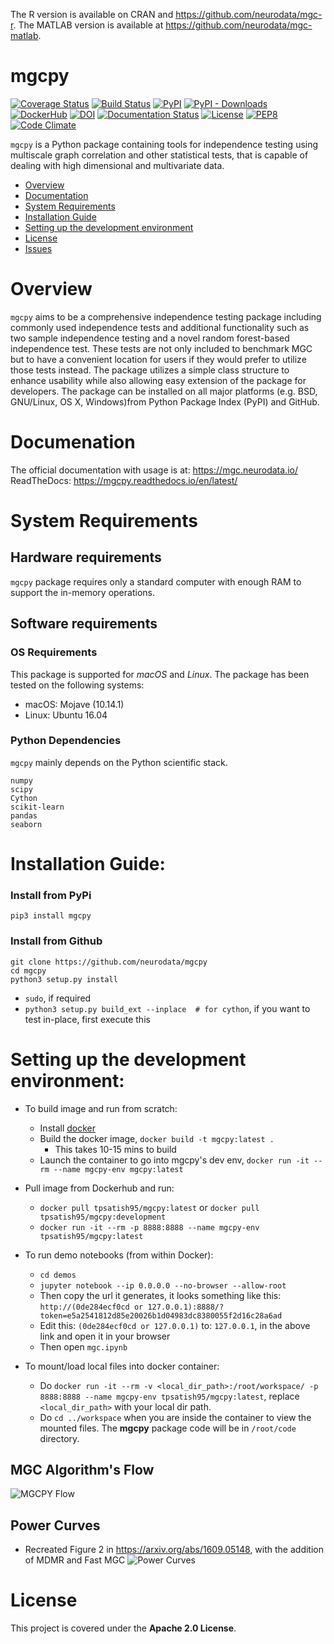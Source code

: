 The R version is available on CRAN and https://github.com/neurodata/mgc-r.
The MATLAB version is available at https://github.com/neurodata/mgc-matlab.

# mgcpy

[![Coverage Status](https://coveralls.io/repos/github/neurodata/mgcpy/badge.svg?branch=master)](https://coveralls.io/github/neurodata/mgcpy?branch=master)
[![Build Status](https://travis-ci.com/neurodata/mgcpy.svg?branch=master)](https://travis-ci.com/neurodata/mgcpy)
[![PyPI](https://img.shields.io/pypi/v/mgcpy.svg)](https://pypi.org/project/mgcpy/)
[![PyPI - Downloads](https://img.shields.io/pypi/dm/mgcpy.svg)](https://pypi.org/project/mgcpy/)
[![DockerHub](https://img.shields.io/docker/automated/tpsatish95/mgcpy.svg)](https://hub.docker.com/r/tpsatish95/mgcpy/)
[![DOI](https://zenodo.org/badge/147731955.svg)](https://zenodo.org/badge/latestdoi/147731955)
[![Documentation Status](https://readthedocs.org/projects/mgcpy/badge/?version=latest)](https://mgcpy.readthedocs.io/en/latest/?badge=latest)
[![License](https://img.shields.io/badge/License-Apache%202.0-blue.svg)](https://opensource.org/licenses/Apache-2.0)
[![PEP8](https://img.shields.io/badge/code%20style-pep8-orange.svg)](https://www.python.org/dev/peps/pep-0008/)
[![Code Climate](https://api.codeclimate.com/v1/badges/51ac28d51f1474bf3567/maintainability)](https://codeclimate.com/github/neurodata/mgcpy/maintainability)

`mgcpy` is a Python package containing tools for independence testing using multiscale graph correlation and other statistical tests, that is capable of dealing with high dimensional and multivariate data.

- [Overview](#overview)
- [Documentation](#documentation)
- [System Requirements](#system-requirements)
- [Installation Guide](#installation-guide)
- [Setting up the development environment](#setting-up-the-development-environment)
- [License](#license)
- [Issues](https://github.com/neurodata/mgcpy/issues)

# Overview
``mgcpy`` aims to be a comprehensive independence testing package including commonly used independence tests and additional functionality such as two sample independence testing and a novel random forest-based independence test. These tests are not only included to benchmark MGC but to have a convenient location for users if they would prefer to utilize those tests instead. The package utilizes a simple class structure to enhance usability while also allowing easy extension of the package for developers. The package can be installed on all major platforms (e.g. BSD, GNU/Linux, OS X, Windows)from Python Package Index (PyPI) and GitHub.

# Documenation
The official documentation with usage is at: https://mgc.neurodata.io/
ReadTheDocs: https://mgcpy.readthedocs.io/en/latest/

# System Requirements
## Hardware requirements
`mgcpy` package requires only a standard computer with enough RAM to support the in-memory operations.

## Software requirements
### OS Requirements
This package is supported for *macOS* and *Linux*. The package has been tested on the following systems:
+ macOS: Mojave (10.14.1)
+ Linux: Ubuntu 16.04

### Python Dependencies
`mgcpy` mainly depends on the Python scientific stack.

```
numpy
scipy
Cython
scikit-learn
pandas
seaborn
```

# Installation Guide:

### Install from PyPi
```
pip3 install mgcpy
```

### Install from Github
```
git clone https://github.com/neurodata/mgcpy
cd mgcpy
python3 setup.py install
```
- `sudo`, if required
- `python3 setup.py build_ext --inplace  # for cython`, if you want to test in-place, first execute this

# Setting up the development environment:
- To build image and run from scratch:
  - Install [docker](https://docs.docker.com/install/)
  - Build the docker image, `docker build -t mgcpy:latest .`
    - This takes 10-15 mins to build
  - Launch the container to go into mgcpy's dev env, `docker run -it --rm --name mgcpy-env mgcpy:latest`
- Pull image from Dockerhub and run:
  - `docker pull tpsatish95/mgcpy:latest` or `docker pull tpsatish95/mgcpy:development`
  - `docker run -it --rm -p 8888:8888 --name mgcpy-env tpsatish95/mgcpy:latest`


- To run demo notebooks (from within Docker):
  - `cd demos`
  - `jupyter notebook --ip 0.0.0.0 --no-browser --allow-root`
  - Then copy the url it generates, it looks something like this: `http://(0de284ecf0cd or 127.0.0.1):8888/?token=e5a2541812d85e20026b1d04983dc8380055f2d16c28a6ad`
  - Edit this: `(0de284ecf0cd or 127.0.0.1)` to: `127.0.0.1`, in the above link and open it in your browser
  - Then open `mgc.ipynb`

- To mount/load local files into docker container:
  - Do `docker run -it --rm -v <local_dir_path>:/root/workspace/ -p 8888:8888 --name mgcpy-env tpsatish95/mgcpy:latest`, replace `<local_dir_path>` with your local dir path.
  - Do `cd ../workspace` when you are inside the container to view the mounted files. The **mgcpy** package code will be in `/root/code` directory.


## MGC Algorithm's Flow
![MGCPY Flow](https://raw.githubusercontent.com/neurodata/mgcpy/master/MGCPY.png)

## Power Curves
- Recreated Figure 2 in https://arxiv.org/abs/1609.05148, with the addition of MDMR and Fast MGC
![Power Curves](https://raw.githubusercontent.com/neurodata/mgcpy/master/power_curves_dimensions.png)

# License

This project is covered under the **Apache 2.0 License**.
